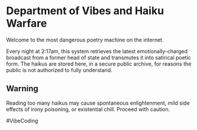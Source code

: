 # Department of Vibes and Haiku Warfare

Welcome to the most dangerous poetry machine on the internet.

Every night at 2:17am, this system retrieves the latest emotionally-charged broadcast from a former head of state and transmutes it into satirical poetic form. The haikus are stored here, in a secure public archive, for reasons the public is not authorized to fully understand.

## Warning

Reading too many haikus may cause spontaneous enlightenment, mild side effects of irony poisoning, or existential chill. Proceed with caution.

#VibeCoding
